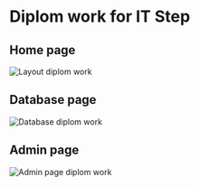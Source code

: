<h1> Diplom work for IT Step </h1>
<h2>Home page</h2>
<img src="https://picua.org/images/2020/08/31/065839d9803959d931732aea4ce6ab66.png" alt="Layout diplom work" title="Layout diplom work">
<h2>Database page</h2>
<img src="" alt="Database diplom work" title="Database diplom work">
<h2>Admin page</h2>
<img src="" alt="Admin page diplom work" title="Admin page diplom work">
